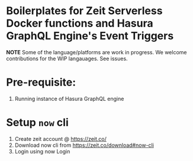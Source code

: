 # Boilerplates for Zeit Serverless Docker functions and Hasura GraphQL Engine's Event Triggers

**NOTE**
Some of the language/platforms are work in progress. We welcome contributions for the WIP langauages. See issues.

# Pre-requisite:

1. Running instance of Hasura GraphQL engine

# Setup `now` cli
1. Create zeit account @ https://zeit.co/
2. Download now cli from https://zeit.co/download#now-cli
3. Login using now Login
